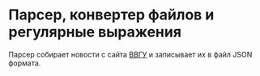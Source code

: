 # Парсер, конвертер файлов и регулярные выражения
Парсер собирает новости с сайта [ВВГУ]('https://vvsu.ru/latests/')
 и записывает их в файл JSON формата.